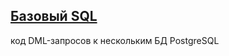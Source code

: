 <h2>
  <a href="https://github.com/myshasolin/yandex_practicum/tree/main/15%20%D0%91%D0%B0%D0%B7%D0%BE%D0%B2%D1%8B%D0%B9%20SQL">
    Базовый SQL
  </a>
</h2>

<p>
  код DML-запросов к нескольким БД PostgreSQL
</p>
